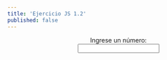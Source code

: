 ```yaml
---
title: 'Ejercicio JS 1.2'
published: false
---
```


<html lang="es">
    <body>
<center>        
<script type="text/javascript">
     /**
       * Delay for a number of milliseconds
       */
      function sleep(delay) {
        var start = new Date().getTime();
        while (new Date().getTime() < start + delay);
      } // fin sleep
    function myFunction() {
        var max = document.getElementById("valor").value;
        var dato = parseInt(max);
            if(Number.isInteger(dato)){
                var filas,columnas;
                var cadena = "";
                for (filas=0;filas<max;filas++){
                    for(columnas=0;columnas<=filas;columnas++){
                        cadena = cadena +"*";
                    }
                    cadena = cadena +"<br>"; 
                }
                for (filas=0;filas<max;filas++){
                    for(columnas=0;columnas<max;columnas++){
                        if(columnas<=filas){
                            cadena = cadena +"&nbsp";
                        }else{
                             cadena = cadena +"*";
                        }
                    }
                    cadena = cadena +"<br>"; 
                } 
                document.getElementById("figura").innerHTML= cadena;
                document.getElementById("valor").value=" "; 
            }else{
                //alert("El dato ingresado no es un numero entero");
                document.getElementById("valor").value=" "; 
            }
    }
</script>
            <p><label for="valor">Ingrese un número:</label><br><input type="text" id="valor" onkeyup="myFunction()"><script>.sleep(50000);</script><br><br><code id="figura" class="fig"></code></p>
			<script>//sleep(2000);</script>
    </center> 
</body>
</html>